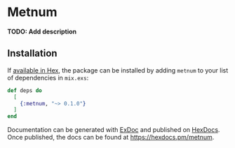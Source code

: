 # Metnum

**TODO: Add description**

## Installation

If [available in Hex](https://hex.pm/docs/publish), the package can be installed
by adding `metnum` to your list of dependencies in `mix.exs`:

```elixir
def deps do
  [
    {:metnum, "~> 0.1.0"}
  ]
end
```

Documentation can be generated with [ExDoc](https://github.com/elixir-lang/ex_doc)
and published on [HexDocs](https://hexdocs.pm). Once published, the docs can
be found at <https://hexdocs.pm/metnum>.

